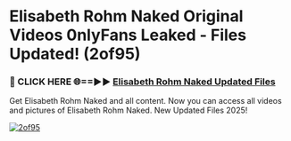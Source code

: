 # Elisabeth Rohm Naked Original Videos 0nlyFans Leaked - Files Updated! (2of95)

<h3>🔴 CLICK HERE 🌐==►► <a href="https://tinyurl.com/yckcrads" rel="nofollow">Elisabeth Rohm Naked Updated Files</a></h3>

Get Elisabeth Rohm Naked and all content. Now you can access all videos and pictures of Elisabeth Rohm Naked. New Updated Files 2025!

[![2of95](https://i.imgur.com/hpKpOFt.gif)](https://tinyurl.com/yckcrads)
